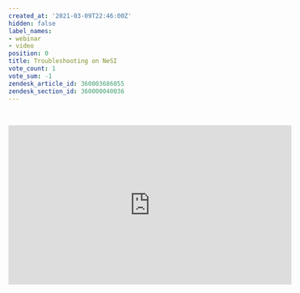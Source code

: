 ```yaml
---
created_at: '2021-03-09T22:46:00Z'
hidden: false
label_names:
- webinar
- video
position: 0
title: Troubleshooting on NeSI
vote_count: 1
vote_sum: -1
zendesk_article_id: 360003686055
zendesk_section_id: 360000040036
---
```


 

<iframe src="https://www.youtube.com/embed/videoseries?list=PLvbRzoDQPkuGMWazx5LPA6y8Ji6tyl0Sp" width="560" height="315" frameborder="0" allowfullscreen></iframe>

 

<p>
<script src="https://apis.google.com/js/platform.js"></script>
</p>

 
